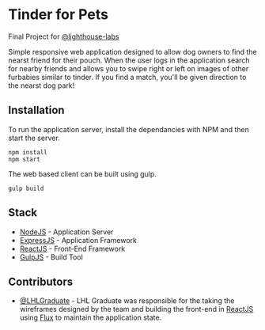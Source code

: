# Tinder for Pets
Final Project for [@lighthouse-labs](https://github.com/lighthouse-labs)

Simple responsive web application designed to allow dog owners to find the nearst friend for their pouch.  When the user logs in the application search for nearby friends and allows you to swipe right or left on images of other furbabies similar to tinder.  If you find a match, you'll be given direction to the nearst dog park!

## Installation

To run the application server, install the dependancies with NPM and then start the server.
```
npm install
npm start
```

The web based client can be built using gulp.
```
gulp build
```

## Stack

* [NodeJS](https://github.com/nodejs/node) - Application Server
* [ExpressJS](https://github.com/expressjs/express) - Application Framework
* [ReactJS](https://github.com/facebook/react)  - Front-End Framework
* [GulpJS](https://github.com/gulpjs/gulp) - Build Tool

## Contributors

* [@LHLGraduate](https://github.com/LHLGraduate) - LHL Graduate was responsible for the taking the wireframes designed by the team and building the front-end in [ReactJS](https://github.com/facebook/react) using [Flux](https://github.com/facebook/flux) to maintain the application state.
